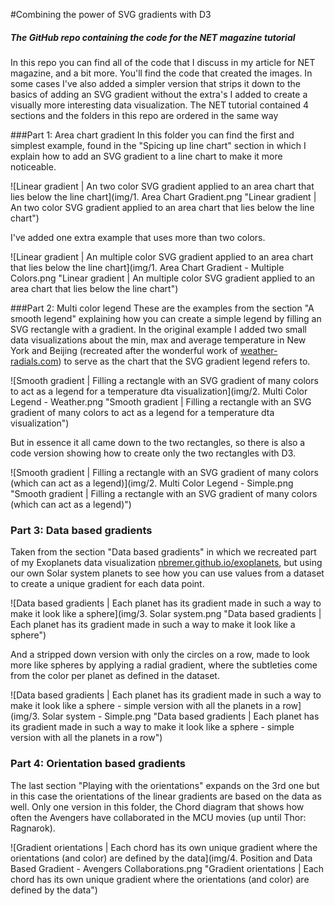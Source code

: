 #Combining the power of SVG gradients with D3
##### The GitHub repo containing the code for the NET magazine tutorial

In this repo you can find all of the code that I discuss in my article for NET magazine, and a bit more. You'll find the code that created the images. In some cases I've also added a simpler version that strips it down to the basics of adding an SVG gradient without the extra's I added to create a visually more interesting data visualization. The NET tutorial contained 4 sections and the folders in this repo are ordered in the same way

###Part 1: Area chart gradient
In this folder you can find the first and simplest example, found in the "Spicing up line chart" section in which I explain how to add an SVG gradient to a line chart to make it more noticeable.

![Linear gradient | An two color SVG gradient applied to an area chart that lies below the line chart](img/1. Area Chart Gradient.png "Linear gradient | An two color SVG gradient applied to an area chart that lies below the line chart")

I've added one extra example that uses more than two colors.

![Linear gradient | An multiple color SVG gradient applied to an area chart that lies below the line chart](img/1. Area Chart Gradient - Multiple Colors.png "Linear gradient | An multiple color SVG gradient applied to an area chart that lies below the line chart")

###Part 2: Multi color legend
These are the examples from the section "A smooth legend" explaining how you can create a simple legend by filling an SVG rectangle with a gradient. In the original example I added two small data visualizations about the min, max and average temperature in New York and Beijing (recreated after the wonderful work of [weather-radials.com](http://www.weather-radials.com)) to serve as the chart that the SVG gradient legend refers to.

![Smooth gradient | Filling a rectangle with an SVG gradient of many colors to act as a legend for a temperature dta visualization](img/2. Multi Color Legend - Weather.png "Smooth gradient | Filling a rectangle with an SVG gradient of many colors to act as a legend for a temperature dta visualization")

But in essence it all came down to the two rectangles, so there is also a code version showing how to create only the two rectangles with D3.

![Smooth gradient | Filling a rectangle with an SVG gradient of many colors (which can act as a legend)](img/2. Multi Color Legend - Simple.png "Smooth gradient | Filling a rectangle with an SVG gradient of many colors (which can act as a legend)")

### Part 3: Data based gradients
Taken from the section "Data based gradients" in which we recreated part of my Exoplanets data visualization [nbremer.github.io/exoplanets](nbremer.github.io/exoplanets), but using our own Solar system planets to see how you can use values from a dataset to create a unique gradient for each data point.

![Data based gradients | Each planet has its gradient made in such a way to make it look like a sphere](img/3. Solar system.png "Data based gradients | Each planet has its gradient made in such a way to make it look like a sphere")

And a stripped down version with only the circles on a row, made to look more like spheres by applying a radial gradient, where the subtleties come from the color per planet as defined in the dataset.

![Data based gradients | Each planet has its gradient made in such a way to make it look like a sphere - simple version with all the planets in a row](img/3. Solar system - Simple.png "Data based gradients | Each planet has its gradient made in such a way to make it look like a sphere - simple version with all the planets in a row")

### Part 4: Orientation based gradients
The last section "Playing with the orientations" expands on the 3rd one but in this case the orientations of the linear gradients are based on the data as well. Only one version in this folder, the Chord diagram that shows how often the Avengers have collaborated in the MCU movies (up until Thor: Ragnarok).

![Gradient orientations | Each chord has its own unique gradient where the orientations (and color) are defined by the data](img/4. Position and Data Based Gradient - Avengers Collaborations.png "Gradient orientations | Each chord has its own unique gradient where the orientations (and color) are defined by the data")